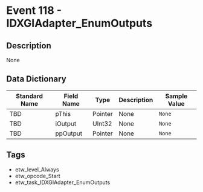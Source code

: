 # Event 118 - IDXGIAdapter_EnumOutputs

## Description
None

## Data Dictionary
|Standard Name|Field Name|Type|Description|Sample Value|
|---|---|---|---|---|
|TBD|pThis|Pointer|None|`None`|
|TBD|iOutput|UInt32|None|`None`|
|TBD|ppOutput|Pointer|None|`None`|

## Tags
* etw_level_Always
* etw_opcode_Start
* etw_task_IDXGIAdapter_EnumOutputs